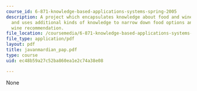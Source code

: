 ```yaml
---
course_id: 6-871-knowledge-based-applications-systems-spring-2005
description: A project which encapsulates knowledge about food and wine pairings,
  and uses additional kinds of knowledge to narrow down food options and make an educated
  wine recommendation.
file_location: /coursemedia/6-871-knowledge-based-applications-systems-spring-2005/ec48b59a27c52ba860ea1e2c74a38e08_javanmardian_pap.pdf
file_type: application/pdf
layout: pdf
title: javanmardian_pap.pdf
type: course
uid: ec48b59a27c52ba860ea1e2c74a38e08

---
```

None